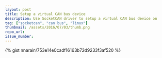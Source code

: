 ```yaml
---
layout: post
title: Setup a virtual CAN bus device
description: Use SocketCAN driver to setup a virtual CAN bus device on your linux system
tag: ["socketcan", "can bus", "linux"]
thumbnail: /assets/2016/07/03/thumb.png
repo_url:
issue_number:
---
```


{% gist nnarain/753e14e0cadf16163b72d9233f3af520 %}
